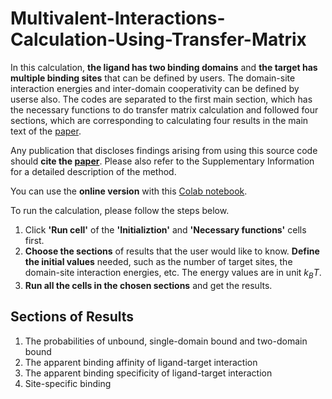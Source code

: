 # Multivalent-Interactions-Calculation-Using-Transfer-Matrix

In this calculation, **the ligand has two binding domains** and **the target has multiple binding sites** that can be defined by users. The domain-site interaction energies and inter-domain cooperativity can be defined by userse also. The codes are separated to the first main section, which has the necessary functions to do transfer matrix calculation and followed four sections, which are corresponding to calculating four results in the main text of the [paper](https://www.sciencedirect.com/science/article/pii/S0006349522003162).

Any publication that discloses findings arising from using this source code should **cite the [paper](https://www.sciencedirect.com/science/article/pii/S0006349522003162)**. Please also refer to the Supplementary Information for a detailed description of the method. 

You can use the **online version** with this [Colab notebook](https://colab.research.google.com/drive/15Q1iayim6DeL17c8QIwhVgoEWL46ybcp#scrollTo=DXtCUhHG5Wc8).

To run the calculation, please follow the steps below.

1. Click **'Run cell'** of the **'Initializtion'** and **'Necessary functions'** cells first.
2. **Choose the sections** of results that the user would like to know. **Define the initial values** needed, such as the number of target sites, the domain-site interaction energies, etc. The energy values are in unit $k_BT$.
3. **Run all the cells in the chosen sections** and get the results.

## Sections of Results
1. The probabilities of unbound, single-domain bound and two-domain bound
2. The apparent binding affinity of ligand-target interaction
3. The apparent binding specificity of ligand-target interaction
4. Site-specific binding


